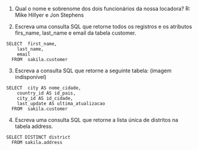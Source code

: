 1. Qual o nome e sobrenome dos dois funcionários da nossa locadora?
R: Mike Hillyer e Jon Stephens

2. Escreva uma consulta SQL que retorne todos os registros e os atributos firs_name, last_name e email da tabela customer.
```{sql}
SELECT  first_name,
	last_name,
	email
  FROM  sakila.customer
```

3. Escreva a consulta SQL que retorne a seguinte tabela: (imagem indisponível)
```{sql}
SELECT  city AS nome_cidade,
	country_id AS id_pais,
	city_id AS id_cidade,
	last_update AS ultima_atualizacao
  FROM  sakila.customer
```

4. Escreva uma consulta SQL que retorne a lista única de distritos na tabela address.
```{sql}
SELECT DISTINCT district
  FROM sakila.address
```
